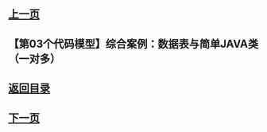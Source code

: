 ## [上一页](course39)

##  【第03个代码模型】综合案例：数据表与简单JAVA类（一对多）



## [返回目录](https://wuchengcheng110120.github.io/learnJava)
## [下一页](course41)
